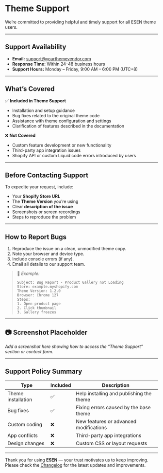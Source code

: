 # Theme Support

We’re committed to providing helpful and timely support for all ESEN theme users.

---

## Support Availability

- **Email:** support@yourthemevendor.com  
- **Response Time:** Within 24–48 business hours  
- **Support Hours:** Monday – Friday, 9:00 AM – 6:00 PM (UTC+8)

---

## What’s Covered

✅ **Included in Theme Support**
- Installation and setup guidance  
- Bug fixes related to the original theme code  
- Assistance with theme configuration and settings  
- Clarification of features described in the documentation

❌ **Not Covered**
- Custom feature development or new functionality  
- Third-party app integration issues  
- Shopify API or custom Liquid code errors introduced by users

---

## Before Contacting Support

To expedite your request, include:
- Your **Shopify Store URL**  
- The **Theme Version** you’re using  
- Clear **description of the issue**  
- Screenshots or screen recordings  
- Steps to reproduce the problem

---

## How to Report Bugs

1. Reproduce the issue on a clean, unmodified theme copy.  
2. Note your browser and device type.  
3. Include console errors (if any).  
4. Email all details to our support team.

> 📝 *Example:*
> ```
> Subject: Bug Report - Product Gallery not Loading
> Store: example.myshopify.com
> Theme Version: 1.2.0
> Browser: Chrome 127
> Steps:
> 1. Open product page
> 2. Click thumbnail
> 3. Gallery freezes
> ```

---

## 📷 Screenshot Placeholder
_Add a screenshot here showing how to access the “Theme Support” section or contact form._

---

## Support Policy Summary

| Type | Included | Description |
|------|-----------|-------------|
| Theme installation | ✅ | Help installing and publishing the theme |
| Bug fixes | ✅ | Fixing errors caused by the base theme |
| Custom coding | ❌ | New features or advanced modifications |
| App conflicts | ❌ | Third-party app integrations |
| Design changes | ❌ | Custom CSS or layout requests |

---

Thank you for using **ESEN** — your trust motivates us to keep improving.  
Please check the [Changelog](./changelog.md) for the latest updates and improvements.
